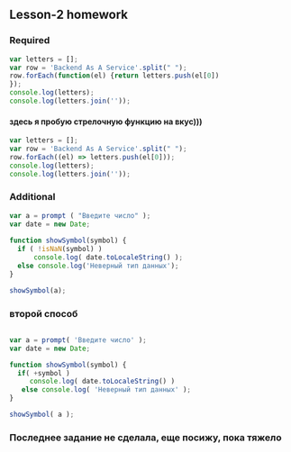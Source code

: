 ## Lesson-2 homework

###  Required
```js
var letters = [];
var row = 'Backend As A Service'.split(" ");
row.forEach(function(el) {return letters.push(el[0])
});
console.log(letters);
console.log(letters.join(''));
```
#### здесь я пробую стрелочную функцию на вкус)))
```js
var letters = [];
var row = 'Backend As A Service'.split(" ");
row.forEach((el) => letters.push(el[0]));
console.log(letters);
console.log(letters.join(''));
```
### Additional 

```js
var a = prompt ( "Введите число" );
var date = new Date;
        
function showSymbol(symbol) {
  if ( !isNaN(symbol) )
      console.log( date.toLocaleString() );
  else console.log('Неверный тип данных');
}

showSymbol(a);
```
### второй способ
```js

var a = prompt( 'Введите число' );
var date = new Date;

function showSymbol(symbol) {
  if( +symbol )
     console.log( date.toLocaleString() )
   else console.log( 'Неверный тип данных' );
}

showSymbol( a );

```

### Последнее задание не сделала, еще посижу, пока тяжело
